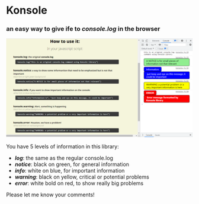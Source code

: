 # Konsole
### an easy way to give ife to *console.log* in the browser


<img src = "./konsole01.png" alt = "konsole demo" width = "600px">

You have 5 levels of information in this library:
- ***log***: the same as the regular console.log
- ***notice***: black on green, for general information
- ***info***: white on blue, for important information
- ***warning***: black on yellow, critical or potential problems
- ***error***: white bold on red, to show really big problems

Please let me know your comments!
